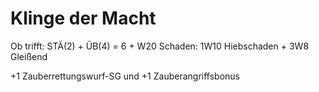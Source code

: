 # Klinge der Macht

Ob trifft: STÄ(2) + ÜB(4) = 6 + W20
Schaden: 1W10 Hiebschaden + 3W8 Gleißend

+1 Zauberrettungswurf-SG
und
+1 Zauberangriffsbonus
